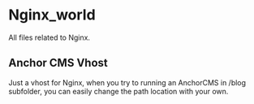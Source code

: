 Nginx_world
===========

All files related to Nginx. 

## Anchor CMS Vhost ##

Just a vhost for Nginx, when you try to running an AnchorCMS in /blog subfolder, you can easily change the path location with your own. 
